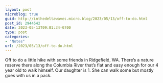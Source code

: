 ```yaml
---
layout: post
microblog: true
guid: http://inthedeltawaves.micro.blog/2023/05/13/off-to-do.html
post_id: 2944542
date: 2023-05-13T09:01:34-0700
type: post
categories:
- "Notes"
url: /2023/05/13/off-to-do.html
---
```

Off to do a little hike with some friends in Ridgefield, WA. There’s a nature reserve there along the Columbia River that’s flat and easy enough for our 4 year old to walk himself. Our daughter is 1. She can walk some but mostly goes with us in a pack. 
